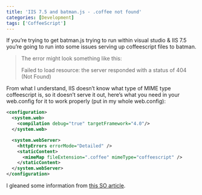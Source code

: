 ```yaml
---
title: 'IIS 7.5 and batman.js - .coffee not found'
categories: [Development]
tags: ['CoffeeScript']
---
```



If you’re trying to get batman.js trying to run within visual studio & IIS 7.5 you’re going to run into some issues serving up coffeescript files to batman.

> The error might look something like this:
>
> Failed to load resource: the server responded with a status of 404 (Not Found)
>

From what I understand, IIS doesn’t know what type of MIME type coffeescript is, so it doesn’t serve it out, here’s what you need in your web.config for it to work properly (put in my whole web.config):

```xml
<configuration>
  <system.web>
    <compilation debug="true" targetFramework="4.0"/>
  </system.web>

  <system.webServer>
    <httpErrors errorMode="Detailed" />
    <staticContent>
      <mimeMap fileExtension=".coffee" mimeType="coffeescript" />
    </staticContent>
  </system.webServer>
</configuration>
```
I gleaned some information from [this SO article][1].

 [1]: http://stackoverflow.com/questions/9760034/what-causes-a-404-4-on-iis-7-5-for-delivering-a-static-file "this SO article"
